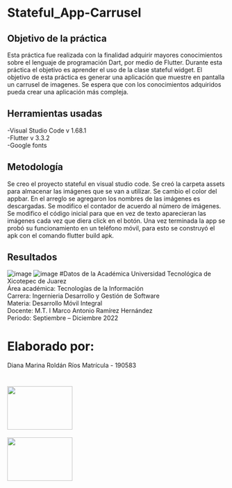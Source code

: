 # Stateful_App-Carrusel
## Objetivo de la práctica
Esta práctica fue realizada con la finalidad adquirir mayores conocimientos sobre el lenguaje de programación Dart, por medio de Flutter. Durante esta práctica el objetivo es aprender el uso de la clase stateful widget. El objetivo de esta práctica es generar una aplicación que muestre en pantalla un carrusel de imagenes.
Se espera que con los conocimientos adquiridos pueda crear una aplicación más compleja.
## Herramientas usadas
-Visual Studio Code v 1.68.1
<br/>
-Flutter v 3.3.2
<br/>
-Google fonts
## Metodología
Se creo el proyecto stateful en visual studio code.
Se creó la carpeta assets para almacenar las imágenes que se van a utilizar.
Se cambio el color del appbar.
En el arreglo se agregaron los nombres de las imágenes es descargadas.
Se modifico el contador de acuerdo al número de imágenes.
Se modifico el código inicial para que en vez de texto aparecieran las imágenes cada vez que diera click en el botón.
Una vez terminada la app se probó su funcionamiento en un teléfono móvil, para esto se construyó el apk con el comando flutter build apk.
## Resultados
![image](https://user-images.githubusercontent.com/77304438/194805020-6ca8f8c3-a998-4d3e-a27b-5f705d58c994.png)
![image](https://user-images.githubusercontent.com/77304438/194805061-c1b47c5c-d074-454e-aee2-3d2c1d035b48.png)
#Datos de la Académica
Universidad Tecnológica de Xicotepec de Juarez
<br/>
Área académica: Tecnologías de la Información
<br/>
Carrera: Ingernieria Desarrollo y Gestión de Software
<br/>
Materia: Desarrollo Móvil Integral
<br/>
Docente: M.T. I Marco Antonio Ramírez Hernández
<br/>
Periodo: Septiembre – Diciembre 2022
# Elaborado por: 
Diana Marina Roldán Ríos Matrícula - 190583
# <img src="https://user-images.githubusercontent.com/77304407/194476270-7d5ae341-0c51-4832-b1d5-0eeb1e1e7730.jpg" height="100" width="150"></img>
<img src="https://user-images.githubusercontent.com/77304407/194476462-17681aac-2dae-458e-ade3-f9195d8ce615.png" height="100" width="150"></img>
